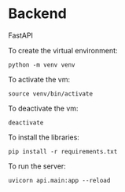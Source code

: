 # Backend

FastAPI

To create the virtual environment:
```
python -m venv venv
```

To activate the vm:
```
source venv/bin/activate
```

To deactivate the vm:
```
deactivate
```

To install the libraries:
```
pip install -r requirements.txt
```

To run the server:
```
uvicorn api.main:app --reload
```